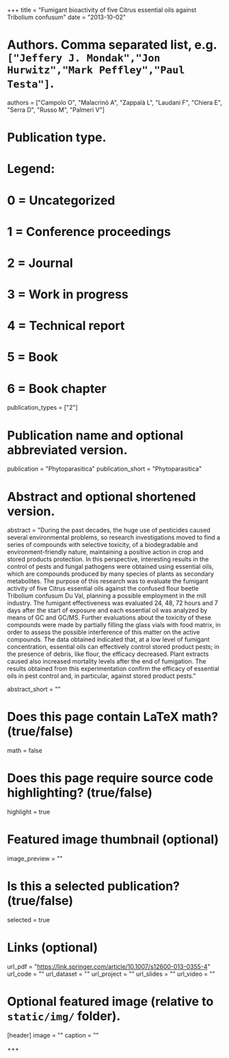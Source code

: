 +++
title = "Fumigant bioactivity of five Citrus essential oils against Tribolium confusum"
date = "2013-10-02"

# Authors. Comma separated list, e.g. `["Jeffery J. Mondak","Jon Hurwitz","Mark Peffley","Paul Testa"]`.
authors = ["Campolo O", "Malacrinò A", "Zappalà L", "Laudani F", "Chiera E", "Serra D", "Russo M", "Palmeri V"]

# Publication type.
# Legend:
# 0 = Uncategorized
# 1 = Conference proceedings
# 2 = Journal
# 3 = Work in progress
# 4 = Technical report
# 5 = Book
# 6 = Book chapter
publication_types = ["2"]

# Publication name and optional abbreviated version.
publication = "Phytoparasitica"
publication_short = "Phytoparasitica"

# Abstract and optional shortened version.
abstract = "During the past decades, the huge use of pesticides caused several environmental problems, so research investigations moved to find a series of compounds with selective toxicity, of a biodegradable and environment-friendly nature, maintaining a positive action in crop and stored products protection. In this perspective, interesting results in the control of pests and fungal pathogens were obtained using essential oils, which are compounds produced by many species of plants as secondary metabolites. The purpose of this research was to evaluate the fumigant activity of five Citrus essential oils against the confused flour beetle Tribolium confusum Du Val, planning a possible employment in the mill industry. The fumigant effectiveness was evaluated 24, 48, 72 hours and 7 days after the start of exposure and each essential oil was analyzed by means of GC and GC/MS. Further evaluations about the toxicity of these compounds were made by partially filling the glass vials with food matrix, in order to assess the possible interference of this matter on the active compounds. The data obtained indicated that, at a low level of fumigant concentration, essential oils can effectively control stored product pests; in the presence of debris, like flour, the efficacy decreased. Plant extracts caused also increased mortality levels after the end of fumigation. The results obtained from this experimentation confirm the efficacy of essential oils in pest control and, in particular, against stored product pests."

abstract_short = ""

# Does this page contain LaTeX math? (true/false)
math = false

# Does this page require source code highlighting? (true/false)
highlight = true

# Featured image thumbnail (optional)
image_preview = ""

# Is this a selected publication? (true/false)
selected = true

# Links (optional)
url_pdf = "https://link.springer.com/article/10.1007/s12600-013-0355-4"
url_code = ""
url_dataset = ""
url_project = ""
url_slides = ""
url_video = ""

# Optional featured image (relative to `static/img/` folder).
[header]
image = ""
caption = ""

+++

